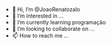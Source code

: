 - 👋 Hi, I’m @JoaoRenatozalo
- 👀 I’m interested in ...
- 🌱 I’m currently learning programação
- 💞️ I’m looking to collaborate on ...
- 📫 How to reach me ...

<!---
JoaoRenatozalo/JoaoRenatozalo is a ✨ special ✨ repository because its `README.md` (this file) appears on your GitHub profile.
You can click the Preview link to take a look at your changes.
--->
